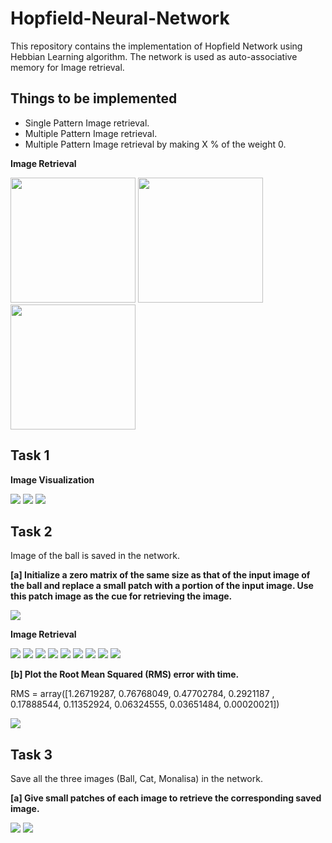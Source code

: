 # Hopfield-Neural-Network
This repository contains the implementation of Hopfield Network using Hebbian Learning algorithm. The network is used as auto-associative memory for Image retrieval.

## Things to be implemented
* Single Pattern Image retrieval.
* Multiple Pattern Image retrieval.
* Multiple Pattern Image retrieval by making X % of the weight 0.

**Image Retrieval**

<img src="https://github.com/sambittarai/Hopfield-Neural-Network/blob/main/Images/Part_3/ball_weight_25%25.gif" width="200" height="200"> <img src="https://github.com/sambittarai/Hopfield-Neural-Network/blob/main/Images/Part_3/cat_weight_25%25.gif" width="200" height="200"> <img src="https://github.com/sambittarai/Hopfield-Neural-Network/blob/main/Images/Part_3/mona_weight_25%25.gif" width="200" height="200">

## Task 1

**Image Visualization**

![](Images/Part_1/Ball.png)  ![](Images/Part_1/Cat.png)  ![](Images/Part_1/Mona.png)

## Task 2
Image of the ball is saved in the network.

**[a] Initialize a zero matrix of the same size as that of the input image of the ball and replace a small patch with a portion of the input image. Use this patch image as the cue for retrieving the image.**

![](Images/Part_1/Ball_patch.png)


**Image Retrieval**

![](Images/Part_2/Iteration_1.png) ![](Images/Part_2/Iteration_2.png) ![](Images/Part_2/Iteration_3.png) ![](Images/Part_2/Iteration_4.png) ![](Images/Part_2/Iteration_5.png) ![](Images/Part_2/Iteration_6.png) ![](Images/Part_2/Iteration_7.png) ![](Images/Part_2/Iteration_8.png) ![](Images/Part_1/Ball.png)

**[b] Plot the Root Mean Squared (RMS) error with time.**

RMS = array([1.26719287, 0.76768049, 0.47702784, 0.2921187 , 0.17888544, 0.11352924, 0.06324555, 0.03651484, 0.00020021])

![](Images/Part_2/RMS_plot.png)

## Task 3
Save all the three images (Ball, Cat, Monalisa) in the network.

**[a] Give small patches of each image to retrieve the corresponding saved image.**

![](Images/Part_1/Cat_patch.png) ![](Images/Part_1/Mona_patch.png)

  
